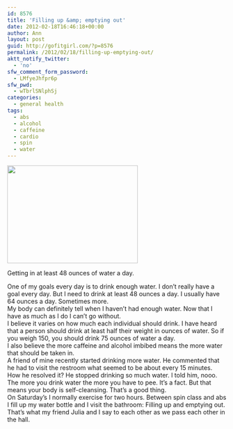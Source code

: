 ```yaml
---
id: 8576
title: 'Filling up &amp; emptying out'
date: 2012-02-18T16:46:18+00:00
author: Ann
layout: post
guid: http://gofitgirl.com/?p=8576
permalink: /2012/02/18/filling-up-emptying-out/
aktt_notify_twitter:
  - 'no'
sfw_comment_form_password:
  - LMfyeJhfpr6p
sfw_pwd:
  - wTbrlSNlphSj
categories:
  - general health
tags:
  - abs
  - alcohol
  - caffeine
  - cardio
  - spin
  - water
---
```

<div id="attachment_8582" style="width: 310px" class="wp-caption alignleft">
  <a href="http://gofitgirl.com/blog/wp-content/uploads/2012/02/water.jpg"><img class="size-medium wp-image-8582" title="water" src="http://gofitgirl.com/blog/wp-content/uploads/2012/02/water-300x225.jpg" alt="" width="300" height="225" /></a>
  
  <p class="wp-caption-text">
    Getting in at least 48 ounces of water a day.
  </p>
</div>

  
One of my goals every day is to drink enough water. I don&#8217;t really have a goal every day. But I need to drink at least 48 ounces a day. I usually have 64 ounces a day. Sometimes more.  
My body can definitely tell when I haven&#8217;t had enough water. Now that I have as much as I do I can&#8217;t go without.  
I believe it varies on how much each individual should drink. I have heard that a person should drink at least half their weight in ounces of water. So if you weigh 150, you should drink 75 ounces of water a day.  
I also believe the more caffeine and alcohol imbibed means the more water that should be taken in.  
A friend of mine recently started drinking more water. He commented that he had to visit the restroom what seemed to be about every 15 minutes. How he resolved it? He stopped drinking so much water. I told him, nooo.  
The more you drink water the more you have to pee. It&#8217;s a fact. But that means your body is self-cleansing. That&#8217;s a good thing.  
On Saturday&#8217;s I normally exercise for two hours. Between spin class and abs I fill up my water bottle and I visit the bathroom: Filling up and emptying out. That&#8217;s what my friend Julia and I say to each other as we pass each other in the hall.
